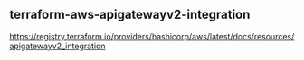 ## terraform-aws-apigatewayv2-integration

https://registry.terraform.io/providers/hashicorp/aws/latest/docs/resources/apigatewayv2_integration
